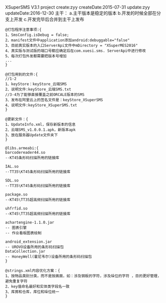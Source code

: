 
XSuperSMS V3.1 project
	create:zyy
	createDate:2015-07-31
	update:zyy
	updateDate:2016-12-30
	主干：
	a.主干版本是稳定的版本
	b.开发的时候全部在分支上开发
	c.开发完毕后合并到主干上发布
	
	@打包程序注意事项:{
	1、SmsConfig.isDebug = false;
	2、manifest文件中application添加android:debuggable="false"
	3、目前真实版本的入口ServerApi文件中mDirectory = "XSuperMES2016"
	4、真实版与测试版的端口号都应确定后在com.xuesi.sms. ServerApi中进行修改
	5、每次打包外发都需要把版本号增加
	...
	}
	
	@打包用到的文件:{
	//1-2
	1、keyStore：keyStore_云端SMS
	2、说明文件:keyStore_云端SMS.txt
	//3-4为了能够直接覆盖之前ORCALE版本的SMS
	3、发布在阿里云上的签名文件是：keyStore_XSuperSMS
	4、说明文件:keyStore_XSuperSMS.txt
	}
	
	@更新文件：{
	1、UpdateInfo.xml，保存新版本的信息
	2、云端SMS_v1.0.0.1.apk，新版本apk
	3、放在服务器Update文件夹下
	}
	
	@libs.armeabi:{
	barcodereader44.so	
	--KT45条形码扫描所用的链接库
	
	IAL.so	
	--TT35\KT45条形码扫描所用的链接库
	
	SDL.so	
	--TT35\KT45条形码扫描所用的链接库
	
	package.so 
	--KT45\TT35超高频扫描所用的链接库
	
	uhfrfid.so 
	--KT45\TT35超高频扫描所用的链接库
	
	achartengine-1.1.0.jar
	-- 图表引擎
	-- 作业看板图表绘制
	
	android_extension.jar
	-- UROVO设备所用的条形码扫描包
	DataCollection.jar
	-- HoneyWell(霍尼韦尔)设备所用的条形码扫描包
	}
	
	@strings.xml内容优化方案：{
	1、按物品类别分类，而不是按画面，如：涉及钢板的字符，涉及垛位的字符 ，目的更好管理，避免重复字符
	2、key值命名最好和实体类字段名一致
	3、库房和仓库，库位和垛位统一
	}